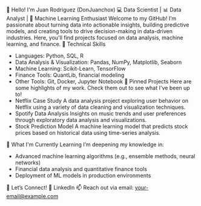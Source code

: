 👋 Hello! I'm Juan Rodriguez (DonJuanchox)
💻 Data Scientist | 📊 Data Analyst | 🤖 Machine Learning Enthusiast
Welcome to my GitHub! I’m passionate about turning data into actionable insights, building predictive models, and creating tools to drive decision-making in data-driven industries. Here, you'll find projects focused on data analysis, machine learning, and finance.
🔧 Technical Skills
- Languages: Python, SQL, R
- Data Analysis & Visualization: Pandas, NumPy, Matplotlib, Seaborn
- Machine Learning: Scikit-Learn, TensorFlow
- Finance Tools: QuantLib, financial modeling
- Other Tools: Git, Docker, Jupyter Notebook
📌 Pinned Projects
Here are some highlights of my work. Check them out to see what I've been up to!
- Netflix Case Study
  A data analysis project exploring user behavior on Netflix using a variety of data cleaning and visualization techniques.
- Spotify Data Analysis
  Insights on music trends and user preferences through exploratory data analysis and visualizations.
- Stock Prediction Model
  A machine learning model that predicts stock prices based on historical data using time-series analysis.

🌱 What I'm Currently Learning
I’m deepening my knowledge in:
- Advanced machine learning algorithms (e.g., ensemble methods, neural networks)
- Financial data analysis and quantitative finance tools
- Deployment of ML models in production environments

🤝 Let’s Connect!
💼 LinkedIn
📫 Reach out via email: your-email@example.com
<!---
DonJuanchox/DonJuanchox is a ✨ special ✨ repository because its `README.md` (this file) appears on your GitHub profile.
You can click the Preview link to take a look at your changes.
--->
